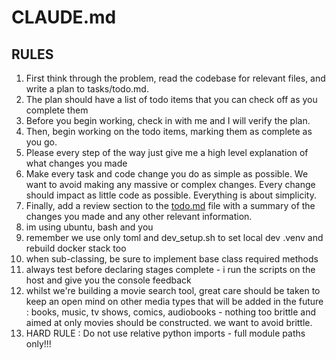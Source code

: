 # CLAUDE.md

## RULES 

1. First think through the problem, read the codebase for relevant files, and write a plan to tasks/todo.md.
2. The plan should have a list of todo items that you can check off as you complete them
3. Before you begin working, check in with me and I will verify the plan.
4. Then, begin working on the todo items, marking them as complete as you go.
5. Please every step of the way just give me a high level explanation of what changes you made
6. Make every task and code change you do as simple as possible. We want to avoid making any massive or complex changes. Every change should impact as little code as possible. Everything is about simplicity.
7. Finally, add a review section to the [todo.md](http://todo.md/) file with a summary of the changes you made and any other relevant information.
8. im using ubuntu, bash and you
9. remember we use only toml and dev_setup.sh to set local dev .venv and rebuild docker stack too
10. when sub-classing, be sure to implement base class required methods
11. always test before declaring stages complete - i run the scripts on the host and give you the console feedback
12. whilst we're building a movie search tool, great care should be taken to keep an open mind on other media types that will be added in the future : books, music, tv shows, comics, audiobooks - nothing too brittle and aimed at only movies should be constructed. we want to avoid brittle.
13. HARD RULE : Do not use relative python imports - full module paths only!!!


